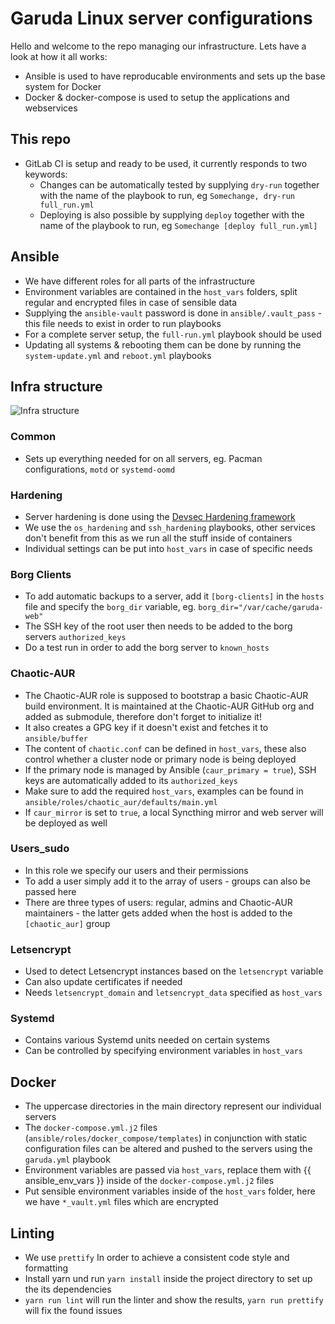 # Garuda Linux server configurations

Hello and welcome to the repo managing our infrastructure. Lets have a look at how it all works:

- Ansible is used to have reproducable environments and sets up the base system for Docker
- Docker & docker-compose is used to setup the applications and webservices

## This repo

- GitLab CI is setup and ready to be used, it currently responds to two keywords:
  - Changes can be automatically tested by supplying `dry-run` together with the name of the playbook to run, eg `Somechange, dry-run full_run.yml`
  - Deploying is also possible by supplying `deploy` together with the name of the playbook to run, eg `Somechange [deploy full_run.yml]`

## Ansible

- We have different roles for all parts of the infrastructure
- Environment variables are contained in the `host_vars` folders, split regular and encrypted files in case of sensible data
- Supplying the `ansible-vault` password is done in `ansible/.vault_pass` - this file needs to exist in order to run playbooks
- For a complete server setup, the `full-run.yml` playbook should be used
- Updating all systems & rebooting them can be done by running the `system-update.yml` and `reboot.yml` playbooks

## Infra structure

<img src="https://gitlab.com/garuda-linux/infrastructure/-/raw/main/Infra.png" alt="Infra structure">

### Common

- Sets up everything needed for on all servers, eg. Pacman configurations, `motd` or `systemd-oomd`

### Hardening

- Server hardening is done using the [Devsec Hardening framework](https://github.com/dev-sec/ansible-collection-hardening)
- We use the `os_hardening` and `ssh_hardening` playbooks, other services don't benefit from this as we run all the stuff inside of containers
- Individual settings can be put into `host_vars` in case of specific needs

### Borg Clients

- To add automatic backups to a server, add it `[borg-clients]` in the `hosts` file and specify the `borg_dir` variable, eg. `borg_dir="/var/cache/garuda-web"`
- The SSH key of the root user then needs to be added to the borg servers `authorized_keys`
- Do a test run in order to add the borg server to `known_hosts`

### Chaotic-AUR

- The Chaotic-AUR role is supposed to bootstrap a basic Chaotic-AUR build environment. It is maintained at the Chaotic-AUR GitHub org and added as submodule, therefore don't forget to initialize it!
- It also creates a GPG key if it doesn't exist and fetches it to `ansible/buffer`
- The content of `chaotic.conf` can be defined in `host_vars`, these also control whether a cluster node or primary node is being deployed
- If the primary node is managed by Ansible (`caur_primary = true`), SSH keys are automatically added to its `authorized_keys`
- Make sure to add the required `host_vars`, examples can be found in `ansible/roles/chaotic_aur/defaults/main.yml`
- If `caur_mirror` is set to `true`, a local Syncthing mirror and web server will be deployed as well

### Users_sudo

- In this role we specify our users and their permissions
- To add a user simply add it to the array of users - groups can also be passed here
- There are three types of users: regular, admins and Chaotic-AUR maintainers - the latter gets added when the host is added to the `[chaotic_aur]` group

### Letsencrypt

- Used to detect Letsencrypt instances based on the `letsencrypt` variable
- Can also update certificates if needed
- Needs `letsencrypt_domain` and `letsencrypt_data` specified as `host_vars`

### Systemd

- Contains various Systemd units needed on certain systems
- Can be controlled by specifying environment variables in `host_vars`

## Docker

- The uppercase directories in the main directory represent our individual servers
- The `docker-compose.yml.j2` files (`ansible/roles/docker_compose/templates`) in conjunction with static configuration files can be altered and pushed to the servers using the `garuda.yml` playbook
- Environment variables are passed via `host_vars`, replace them with {{ ansible_env_vars }} inside of the `docker-compose.yml.j2` files
- Put sensible environment variables inside of the `host_vars` folder, here we have `*_vault.yml` files which are encrypted

## Linting

- We use `prettify` In order to achieve a consistent code style and formatting
- Install yarn und run `yarn install` inside the project directory to set up the its dependencies
- `yarn run lint` will run the linter and show the results, `yarn run prettify` will fix the found issues
